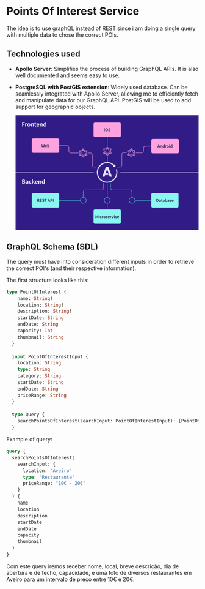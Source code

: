 # Points Of Interest Service

The idea is to use graphQL instead of REST since i am doing a single query with multiple data to chose the correct POIs. 

## Technologies used
- **Apollo Server**: Simplifies the process of building GraphQL APIs. It is also well documented and seems easy to use.

- **PostgreSQL with PostGIS extension**: Widely used database. Can be seamlessly integrated with Apollo Server, allowing me to efficiently fetch and manipulate data for our GraphQL API. PostGIS will be used to add support for geographic objects.

    <img src="images/Apollo.svg" alt="Apollo Server" width="500">

## GraphQL Schema (SDL)

The query must have into consideration different inputs in order to retrieve the correct POI's (and their respective information).

The first structure looks like this:

```graphql
type PointOfInterest { 
    name: String!
    location: String!
    description: String!
    startDate: String
    endDate: String
    capacity: Int
    thumbnail: String
  }

  input PointOfInterestInput {
    location: String
    type: String
    category: String
    startDate: String
    endDate: String
    priceRange: String
  }

  type Query {
    searchPointsOfInterest(searchInput: PointOfInterestInput): [PointOfInterest!]!
  }
  ```

Example of query:

```graphql
query {
  searchPointsOfInterest(
    searchInput: {
      location: "Aveiro"
      type: "Restaurante"
      priceRange: "10€ - 20€"
    }
  ) {
    name
    location
    description
    startDate
    endDate
    capacity
    thumbnail
  }
}
```

Com este query iremos receber nome, local, breve descrição, dia de abertura e de fecho, capacidade, e uma foto de diversos restaurantes em Aveiro para um intervalo de preço entre 10€ e 20€.